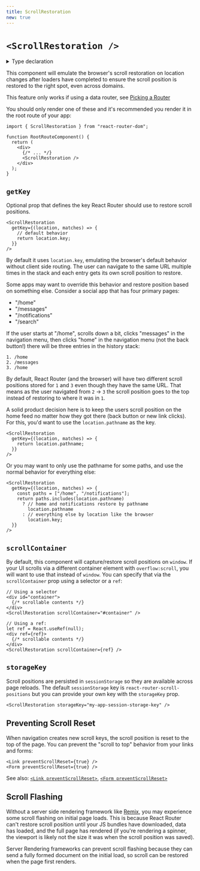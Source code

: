 ```yaml
---
title: ScrollRestoration
new: true
---
```


# `<ScrollRestoration />`

<details>
  <summary>Type declaration</summary>

```tsx
declare function ScrollRestoration(
  props: ScrollRestorationProps
): null;

interface ScrollRestorationProps {
  getKey?: GetScrollRestorationKeyFunction;
  storageKey?: string;
  scrollContainer?: string | React.RefObject<HTMLElement>;
}

interface GetScrollRestorationKeyFunction {
  (location: Location, matches: UseMatchesMatch[]):
    | string
    | null;
}
```

</details>

This component will emulate the browser's scroll restoration on location changes after loaders have completed to ensure the scroll position is restored to the right spot, even across domains.

<docs-warning>This feature only works if using a data router, see [Picking a Router][pickingarouter]</docs-warning>

You should only render one of these and it's recommended you render it in the root route of your app:

```tsx [1,7]
import { ScrollRestoration } from "react-router-dom";

function RootRouteComponent() {
  return (
    <div>
      {/* ... */}
      <ScrollRestoration />
    </div>
  );
}
```

## `getKey`

Optional prop that defines the key React Router should use to restore scroll positions.

```tsx
<ScrollRestoration
  getKey={(location, matches) => {
    // default behavior
    return location.key;
  }}
/>
```

By default it uses `location.key`, emulating the browser's default behavior without client side routing. The user can navigate to the same URL multiple times in the stack and each entry gets its own scroll position to restore.

Some apps may want to override this behavior and restore position based on something else. Consider a social app that has four primary pages:

- "/home"
- "/messages"
- "/notifications"
- "/search"

If the user starts at "/home", scrolls down a bit, clicks "messages" in the navigation menu, then clicks "home" in the navigation menu (not the back button!) there will be three entries in the history stack:

```
1. /home
2. /messages
3. /home
```

By default, React Router (and the browser) will have two different scroll positions stored for `1` and `3` even though they have the same URL. That means as the user navigated from `2` → `3` the scroll position goes to the top instead of restoring to where it was in `1`.

A solid product decision here is to keep the users scroll position on the home feed no matter how they got there (back button or new link clicks). For this, you'd want to use the `location.pathname` as the key.

```tsx
<ScrollRestoration
  getKey={(location, matches) => {
    return location.pathname;
  }}
/>
```

Or you may want to only use the pathname for some paths, and use the normal behavior for everything else:

```tsx
<ScrollRestoration
  getKey={(location, matches) => {
    const paths = ["/home", "/notifications"];
    return paths.includes(location.pathname)
      ? // home and notifications restore by pathname
        location.pathname
      : // everything else by location like the browser
        location.key;
  }}
/>
```

## `scrollContainer`

By default, this component will capture/restore scroll positions on `window`. If your UI scrolls via a different container element with `overflow:scroll`, you will want to use that instead of `window`. You can specify that via the `scrollContainer` prop using a selector or a `ref`:

```tsx
// Using a selector
<div id="container">
  {/* scrollable contents */}
</div>
<ScrollRestoration scrollContainer="#container" />
```

```tsx
// Using a ref:
let ref = React.useRef(null);
<div ref={ref}>
  {/* scrollable contents */}
</div>
<ScrollRestoration scrollContainer={ref} />
```

## `storageKey`

Scroll positions are persisted in `sessionStorage` so they are available across page reloads. The default `sessionStorage` key is `react-router-scroll-positions` but you can provide your own key with the `storageKey` prop.

```tsx
<ScrollRestoration storageKey="my-app-session-storage-key" />
```

## Preventing Scroll Reset

When navigation creates new scroll keys, the scroll position is reset to the top of the page. You can prevent the "scroll to top" behavior from your links and forms:

```tsx
<Link preventScrollReset={true} />
<Form preventScrollReset={true} />
```

See also: [`<Link preventScrollReset>`][preventscrollreset], [`<Form preventScrollReset>`][form-preventscrollreset]

## Scroll Flashing

Without a server side rendering framework like [Remix][remix], you may experience some scroll flashing on initial page loads. This is because React Router can't restore scroll position until your JS bundles have downloaded, data has loaded, and the full page has rendered (if you're rendering a spinner, the viewport is likely not the size it was when the scroll position was saved).

Server Rendering frameworks can prevent scroll flashing because they can send a fully formed document on the initial load, so scroll can be restored when the page first renders.

[remix]: https://remix.run
[preventscrollreset]: ../components/link#preventscrollreset
[form-preventscrollreset]: ../components/form#preventscrollreset
[pickingarouter]: ../routers/picking-a-router
